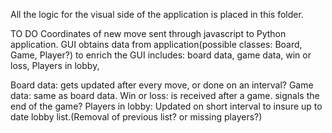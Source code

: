 All the logic for the visual side of the application is placed in this folder. 

TO DO
Coordinates of new move sent through javascript to Python application.
GUI obtains data from application(possible classes: Board, Game, Player?) to enrich the GUI
    includes:
        board data,
        game data,
        win or loss,
        Players in lobby,

Board data: gets updated after every move, or done on an interval?
Game data: same as board data.
Win or loss: is received after a game. signals the end of the game?
Players in lobby: Updated on short interval to insure up to date lobby list.(Removal of previous list? or missing players?)